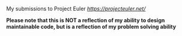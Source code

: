 My submissions to Project Euler 
*https://projecteuler.net/*

**Please note that this is NOT a reflection of my ability to design maintainable code, but is a reflection of my problem solving ability**
